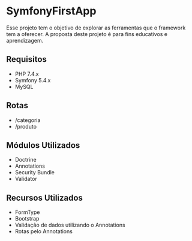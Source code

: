 # SymfonyFirstApp

Esse projeto tem o objetivo de explorar as ferramentas que o framework tem a oferecer. A proposta deste projeto é para fins educativos e aprendizagem.

## Requisitos
- PHP 7.4.x
- Symfony 5.4.x
- MySQL

## Rotas
- /categoria
- /produto

## Módulos Utilizados
- Doctrine
- Annotations
- Security Bundle
- Validator

## Recursos Utilizados
- FormType
- Bootstrap
- Validação de dados utilizando o Annotations
- Rotas pelo Annotations

